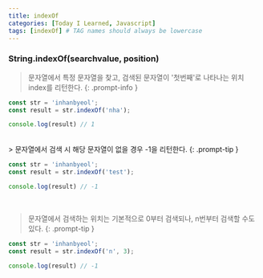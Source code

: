 ```yaml
---
title: indexOf
categories: [Today I Learned, Javascript]
tags: [indexOf] # TAG names should always be lowercase
---
```


### String.indexOf(searchvalue, position)

> 문자열에서 특정 문자열을 찾고, 검색된 문자열이 '첫번째'로 나타나는 위치 index를 리턴한다.
{: .prompt-info }



```js
const str = 'inhanbyeol';
const result = str.indexOf('nha');

console.log(result) // 1
```
<br>
> 문자열에서 검색 시 해당 문자열이 없을 경우 -1을 리턴한다.
{: .prompt-tip }

```js
const str = 'inhanbyeol';
const result = str.indexOf('test');

console.log(result) // -1
```
<br>

> 문자열에서 검색하는 위치는 기본적으로 0부터 검색되나, n번부터 검색할 수도 있다.
{: .prompt-tip }

```js
const str = 'inhanbyeol';
const result = str.indexOf('n', 3);

console.log(result) // -1
```